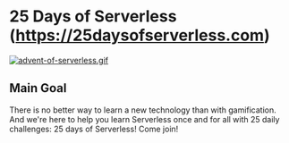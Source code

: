 # 25 Days of Serverless (https://25daysofserverless.com)

[![advent-of-serverless.gif](https://s5.gifyu.com/images/advent-of-serverless.gif)](https://gifyu.com/image/vNo5)

## Main Goal

There is no better way to learn a new technology than with gamification. And we're here to help you learn Serverless once and for all with 25 daily challenges: 25 days of Serverless! Come join!




